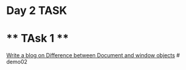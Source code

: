 # Day 2 TASK
# ** TAsk 1 **
[Write a blog on Difference between Document and window objects](https://docs.google.com/document/d/1UBqWiFsS_rznimX5UD9XQIHzIs9nOBBDO-Z0oVAerdo/edit?usp=sharing)
#   d e m o 0 2  
 